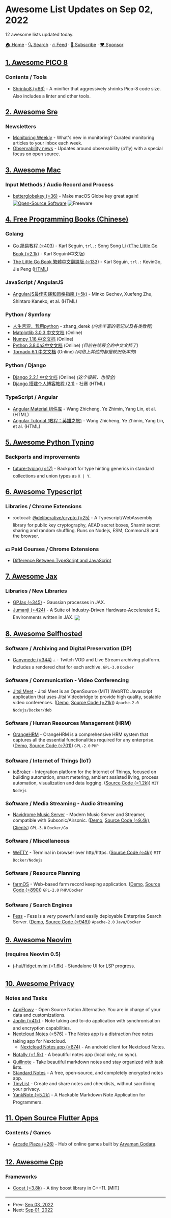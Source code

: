 # Awesome List Updates on Sep 02, 2022

12 awesome lists updated today.

[🏠 Home](/README.md) · [🔍 Search](https://www.trackawesomelist.com/search/) · [🔥 Feed](https://www.trackawesomelist.com/rss.xml) · [📮 Subscribe](https://trackawesomelist.us17.list-manage.com/subscribe?u=d2f0117aa829c83a63ec63c2f&id=36a103854c) · [❤️  Sponsor](https://github.com/sponsors/theowenyoung)



## [1. Awesome PICO 8](/content/pico-8/awesome-PICO-8/README.md)

### Contents / Tools

*   [Shrinko8 (⭐66)](https://github.com/thisismypassport/shrinko8) - A minifier that aggressively shrinks Pico-8 code size. Also includes a linter and other tools.

## [2. Awesome Sre](/content/dastergon/awesome-sre/README.md)

### Newsletters

*   [Monitoring Weekly](https://monitoring.love/) - What's new in monitoring? Curated monitoring articles to your inbox each week.
*   [Observability news](https://o11y.news/) - Updates around observability (o11y) with a special focus on open source.

## [3. Awesome Mac](/content/jaywcjlove/awesome-mac/README.md)

### Input Methods / Audio Record and Process

*   [betterglobekey (⭐36)](https://github.com/Serpentiel/betterglobekey) - Make macOS Globe key great again! [![Open-Source Software](https://jaywcjlove.github.io/sb/ico/min-oss.svg "Open Source Software")](https://github.com/Serpentiel/betterglobekey) ![Freeware](https://jaywcjlove.github.io/sb/ico/min-free.svg "Freeware")

## [4. Free Programming Books (Chinese)](/content/EbookFoundation/free-programming-books/books/free-programming-books-zh/README.md)

### Golang

*   [Go 简易教程 (⭐403)](https://github.com/songleo/the-little-go-book_ZH_CN) - Karl Seguin, `trl.:` Song Song Li (《[The Little Go Book (⭐2.1k)](https://github.com/karlseguin/the-little-go-book) - Karl Seguin》中文版)
*   [The Little Go Book 繁體中文翻譯版 (⭐133)](https://github.com/kevingo/the-little-go-book) - Karl Seguin, `trl.:` KevinGo, Jie Peng ([HTML](https://kevingo.gitbooks.io/the-little-go-book/))

### JavaScript / AngularJS

*   [AngularJS最佳实践和风格指南 (⭐5k)](https://github.com/mgechev/angularjs-style-guide/blob/master/README-zh-cn.md) - Minko Gechev, Xuefeng Zhu, Shintaro Kaneko, et al. (HTML)

### Python / Symfony

*   [人生苦短，我用python](https://www.cnblogs.com/derek1184405959/p/8579428.html) - zhang\_derek *(内含丰富的笔记以及各类教程)*
*   [Matplotlib 3.0.3 中文文档](http://www.osgeo.cn/matplotlib/) (Online)
*   [Numpy 1.16 中文文档](http://www.osgeo.cn/numpy/) (Online)
*   [Python 3.8.0a3中文文档](http://www.osgeo.cn/cpython/) (Online) *(目前在线最全的中文文档了)*
*   [Tornado 6.1 中文文档](http://www.osgeo.cn/tornado/) (Online) *(网络上其他的都是较旧版本的)*

### Python / Django

*   [Django 2.2.1 中文文档](http://www.osgeo.cn/django/) (Online) *(这个很新，也很全)*
*   [Django 搭建个人博客教程 (2.1)](https://www.dusaiphoto.com/article/detail/2) - 杜赛 (HTML)

### TypeScript / Angular

*   [Angular Material 组件库](https://material.angular.cn) - Wang Zhicheng, Ye Zhimin, Yang Lin, et al. (HTML)
*   [Angular Tutorial (教程：英雄之旅)](https://angular.cn/tutorial) - Wang Zhicheng, Ye Zhimin, Yang Lin, et al. (HTML)

## [5. Awesome Python Typing](/content/typeddjango/awesome-python-typing/README.md)

### Backports and improvements

*   [future-typing (⭐17)](https://github.com/PrettyWood/future-typing) - Backport for type hinting generics in standard collections and union types as `X | Y`.

## [6. Awesome Typescript](/content/dzharii/awesome-typescript/README.md)

### Libraries / Chrome Extensions

*   :octocat: [@deliberative/crypto (⭐25)](https://github.com/deliberative/crypto) - A Typescript/WebAssembly library for public key cryptography, AEAD secret boxes, Shamir secret sharing and random shuffling. Runs on Nodejs, ESM, CommonJS and the browser.

### :dollar: Paid Courses / Chrome Extensions

*   [Difference Between TypeScript and JavaScript](https://www.scaler.com/topics/typescript-vs-javascript/)

## [7. Awesome Jax](/content/n2cholas/awesome-jax/README.md)

### Libraries / New Libraries

*   [GPJax (⭐345)](https://github.com/thomaspinder/GPJax) - Gaussian processes in JAX.
*   [Jumanji (⭐424)](https://github.com/instadeepai/jumanji) - A Suite of Industry-Driven Hardware-Accelerated RL Environments written in JAX. <img src="https://img.shields.io/github/stars/instadeepai/jumanji?style=social" align="center">

## [8. Awesome Selfhosted](/content/awesome-selfhosted/awesome-selfhosted/README.md)

### Software / Archiving and Digital Preservation (DP)

*   [Ganymede (⭐344)](https://github.com/Zibbp/ganymede) `⚠` - Twitch VOD and Live Stream archiving platform. Includes a rendered chat for each archive. `GPL-3.0` `Docker`

### Software / Communication - Video Conferencing

*   [Jitsi Meet](https://jitsi.org/Projects/JitsiMeet) - Jitsi Meet is an OpenSource (MIT) WebRTC Javascript application that uses Jitsi Videobridge to provide high quality, scalable video conferences. ([Demo](https://meet.jit.si), [Source Code (⭐21k)](https://github.com/jitsi/jitsi-meet)) `Apache-2.0` `Nodejs/Docker/deb`

### Software / Human Resources Management (HRM)

*   [OrangeHRM](https://www.orangehrm.com/) - OrangeHRM is a comprehensive HRM system that captures all the essential functionalities required for any enterprise. ([Demo](https://opensource-demo.orangehrmlive.com/), [Source Code (⭐701)](https://github.com/orangehrm/orangehrm)) `GPL-2.0` `PHP`

### Software / Internet of Things (IoT)

*   [ioBroker](https://www.iobroker.net/) - Integration platform for the Internet of Things, focused on building automation, smart metering, ambient assisted living, process automation, visualization and data logging. ([Source Code (⭐1.2k)](https://github.com/ioBroker/ioBroker)) `MIT` `Nodejs`

### Software / Media Streaming - Audio Streaming

*   [Navidrome Music Server](https://www.navidrome.org) - Modern Music Server and Streamer, compatible with Subsonic/Airsonic. ([Demo](https://www.navidrome.org/demo), [Source Code (⭐9.4k)](https://github.com/navidrome/navidrome), [Clients](https://www.navidrome.org/docs/overview/#apps)) `GPL-3.0` `Docker/Go`

### Software / Miscellaneous

*   [WeTTY](https://butlerx.github.io/wetty/#/) - Terminal in browser over http/https. ([Source Code (⭐4k)](https://github.com/butlerx/wetty)) `MIT` `Docker/Nodejs`

### Software / Resource Planning

*   [farmOS](https://farmos.org/) - Web-based farm record keeping application. ([Demo](https://farmos-demo.rootedsolutions.io/), [Source Code (⭐890)](https://github.com/farmOS/farmOS)) `GPL-2.0` `PHP/Docker`

### Software / Search Engines

*   [Fess](https://fess.codelibs.org/) - Fess is a very powerful and easily deployable Enterprise Search Server. ([Demo](https://search.n2sm.co.jp/), [Source Code (⭐949)](https://github.com/codelibs/fess)) `Apache-2.0` `Java/Docker`

## [9. Awesome Neovim](/content/rockerBOO/awesome-neovim/README.md)

### (requires Neovim 0.5)

*   [j-hui/fidget.nvim (⭐1.6k)](https://github.com/j-hui/fidget.nvim) - Standalone UI for LSP progress.

## [10. Awesome Privacy](/content/pluja/awesome-privacy/README.md)

### Notes and Tasks

*   [AppFlowy](https://www.appflowy.io/) - Open Source Notion Alternative. You are in charge of your data and customizations.
*   [Joplin (⭐41k)](https://github.com/laurent22/joplin) - Note taking and to-do application with synchronisation and encryption capabilities.
*   [Nextcloud Notes (⭐576)](https://github.com/nextcloud/notes/) - The Notes app is a distraction free notes taking app for Nextcloud.
    *   [Nextcloud Notes app (⭐874)](https://github.com/stefan-niedermann/nextcloud-notes) - An android client for Nextcloud Notes.
*   [Notally (⭐1.5k)](https://github.com/OmGodse/Notally) - A beautiful notes app (local only, no sync).
*   [Quillnote](https://qosp.org/#/) - Take beautiful markdown notes and stay organized with task lists.
*   [Standard Notes](https://standardnotes.org/) - A free, open-source, and completely encrypted notes app.
*   [TinyList](https://tinylist.app/) - Create and share notes and checklists, without sacrificing your privacy.
*   [YankNote (⭐5.2k)](https://github.com/purocean/yn) - A Hackable Markdown Note Application for Programmers.

## [11. Open Source Flutter Apps](/content/tortuvshin/open-source-flutter-apps/README.md)

### Contents / Games

*   [Arcade Plaza (⭐26)](https://github.com/aryamangodara/Arcade-Plaza) - Hub of online games built by [Aryaman Godara](https://medium.com/@aryamangodara/why-i-open-sourced-my-flutter-game-application-7d008cdd01c5).

## [12. Awesome Cpp](/content/fffaraz/awesome-cpp/README.md)

### Frameworks

*   [Coost (⭐3.8k)](https://github.com/idealvin/coost) - A tiny boost library in C++11. \[MIT]

---

- Prev: [Sep 03, 2022](/content/2022/09/03/README.md)
- Next: [Sep 01, 2022](/content/2022/09/01/README.md)